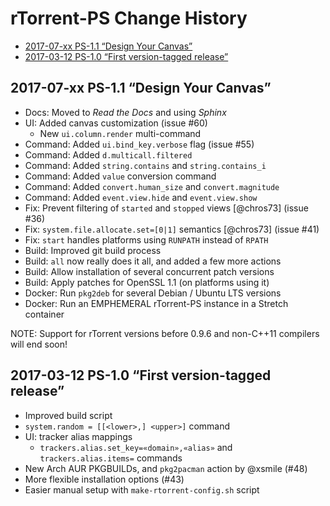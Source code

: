 # rTorrent-PS Change History

 * [2017-07-xx PS-1.1 “Design Your Canvas”](#2017-07-xx-ps-11-design-your-canvas)
 * [2017-03-12 PS-1.0 “First version-tagged release”](#2017-03-12-ps-10-first-version-tagged-release)


## 2017-07-xx PS-1.1 “Design Your Canvas”

* Docs: Moved to *Read the Docs* and using *Sphinx*
* UI: Added canvas customization (issue #60)
  * New `ui.column.render` multi-command
* Command: Added `ui.bind_key.verbose` flag (issue #55)
* Command: Added `d.multicall.filtered`
* Command: Added `string.contains` and `string.contains_i`
* Command: Added `value` conversion command
* Command: Added `convert.human_size` and `convert.magnitude`
* Command: Added `event.view.hide` and `event.view.show`
* Fix: Prevent filtering of ``started`` and ``stopped`` views [@chros73] (issue #36)
* Fix: `system.file.allocate.set=[0|1]` semantics [@chros73] (issue #41)
* Fix: `start` handles platforms using `RUNPATH` instead of `RPATH`
* Build: Improved git build process
* Build: `all` now really does it all, and added a few more actions
* Build: Allow installation of several concurrent patch versions
* Build: Apply patches for OpenSSL 1.1 (on platforms using it)
* Docker: Run `pkg2deb` for several Debian / Ubuntu LTS versions
* Docker: Run an EMPHEMERAL rTorrent-PS instance in a Stretch container

NOTE: Support for rTorrent versions before 0.9.6 and non-C++11 compilers will end soon!


## 2017-03-12 PS-1.0 “First version-tagged release”

* Improved build script
* `system.random = [[<lower>,] <upper>]` command
* UI: tracker alias mappings
  * `trackers.alias.set_key=«domain»,«alias»` and `trackers.alias.items=` commands
* New Arch AUR PKGBUILDs, and `pkg2pacman` action by @xsmile (#48)
* More flexible installation options  (#43)
* Easier manual setup with `make-rtorrent-config.sh` script
